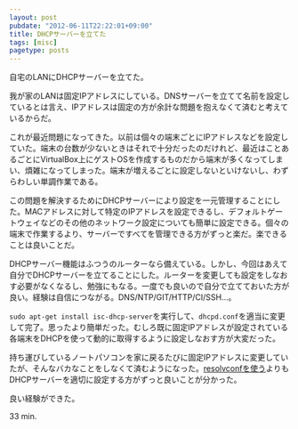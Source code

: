 ```yaml
---
layout: post
pubdate: "2012-06-11T22:22:01+09:00"
title: DHCPサーバーを立てた
tags: [misc]
pagetype: posts
---
```

自宅のLANにDHCPサーバーを立てた。

我が家のLANは固定IPアドレスにしている。DNSサーバーを立てて名前を設定しているとは言え、IPアドレスは固定の方が余計な問題を抱えなくて済むと考えているからだ。

これが最近問題になってきた。以前は個々の端末ごとにIPアドレスなどを設定していた。端末の台数が少ないときはそれで十分だったのだけれど、最近はことあるごとにVirtualBox上にゲストOSを作成するものだから端末が多くなってしまい、煩雑になってしまった。端末が増えるごとに設定しないといけないし、わずらわしい単調作業である。

この問題を解決するためにDHCPサーバーにより設定を一元管理することにした。MACアドレスに対して特定のIPアドレスを設定できるし、デフォルトゲートウェイなどのその他のネットワーク設定についても簡単に設定できる。個々の端末で作業するより、サーバーですべてを管理できる方がずっと楽だ。楽できることは良いことだ。

DHCPサーバー機能はふつうのルーターなら備えている。しかし、今回はあえて自分でDHCPサーバーを立てることにした。ルーターを変更しても設定をしなおす必要がなくなるし、勉強にもなる。一度でも良いので自分で立てておいた方が良い。経験は自信につながる。DNS/NTP/GIT/HTTP/CI/SSH...。

`sudo apt-get install isc-dhcp-server`を実行して、`dhcpd.conf`を適当に変更して完了。思ったより簡単だった。むしろ既に固定IPアドレスが設定されている各端末をDHCPを使って動的に取得するように設定しなおす方が大変だった。

持ち運びしているノートパソコンを家に戻るたびに固定IPアドレスに変更していたが、そんなバカなことをしなくて済むようになった。[resolvconfを使う](http://bouzuya.github.com/2012/06/04/resolvconf.html)よりもDHCPサーバーを適切に設定する方がずっと良いことが分かった。

良い経験ができた。

33 min.

